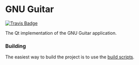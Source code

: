 GNU Guitar
==========

[![Travis Badge](https://travis-ci.org/gnuitar/gnuitar.svg?branch=master)](https://travis-ci.org/gnu-guitar/gnu-guitar-qt)

The Qt implementation of the GNU Guitar application.

### Building

The easiest way to build the project is to use the [build scripts](https://github.com/gnu-guitar/gnu-guitar).

